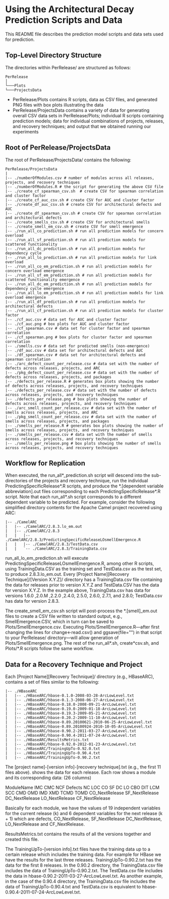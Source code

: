 # Using the Architectural Decay Prediction Scripts and Data

This README file describes the prediction model scripts and data sets used for prediction.

## Top-Level Directory Structure

The directories within PerRelease/ are structured as follows:

```
PerRelease   
│
└───Plots
└───ProjectsData
```

* PerRelease/Plots contains R scripts, data as CSV files, and generated PNG files with box plots illustrating the data
* PerRelease/ProjectsData contains a variety of data for generating overall CSV data sets in PerRelease/Plots; individual R scripts containing prediction models; data for individual combinations of projects, releases, and recovery techniques; and output that we obtained running our experiments

## Root of PerRelease/ProjectsData

The root of PerRelease/ProjectsData/ contains the following:

```
PerRelease/ProjectsData
|
|-- ./numberOfModules.csv # number of modules across all releases, projects, and recovery techniques
|-- ./numberOfModules.R # the script for generating the above CSV file
|-- ./create_cf_spearman_csv.sh  # create CSV for spearman correlation and cluster factor
|-- ./create_cf_auc_csv.sh # create CSV for AUC and cluster factor
|-- ./create_df_auc_csv.sh # create CSV for architectural defects and AUC
|-- ./create_df_spearman_csv.sh # create CSV for spearman correlation and architectural defects
|-- ./create_smells_csv.sh # create CSV for architectural smells
|-- ./create_smell_em_csv.sh # create CSV for smell emergence
|-- ./run_all_co_prediction.sh # run all prediction models for concern overload
|-- ./run_all_sf_prediction.sh # run all prediction models for scattered functionality
|-- ./run_all_dc_prediction.sh # run all prediction models for dependency cycle
|-- ./run_all_lo_prediction.sh # run all prediction models for link overload
|-- ./run_all_co_em_prediction.sh # run all prediction models for concern overload emergence
|-- ./run_all_sf_em_prediction.sh # run all prediction models for scattered functionality emergence
|-- ./run_all_dc_em_prediction.sh # run all prediction models for dependency cycle emergence
|-- ./run_all_lo_em_prediction.sh # run all prediction models for link overload emergence
|-- ./run_all_df_prediction.sh # run all prediction models for architectural defects
|-- ./run_all_cf_prediction.sh # run all prediction models for cluster factor
|-- ./cf_auc.csv # data set for AUC and cluster factor
|-- ./cf_auc.png # box plots for AUC and cluster factor
|-- ./cf_spearman.csv # data set for cluster factor and spearman correlation
|-- ./cf_spearman.png # box plots for cluster factor and spearman correlation
|-- ./smells.csv # data set for predicted smells (non-emergence)
|-- ./df_auc.csv # data set for architectural defects and AUC
|-- ./df_spearman.csv # data set for architectural defects and spearman correlation
|-- ./arc_defect_count_per_release.csv # data set with the number of defects across releases, projects, and ARC
|-- ./pkg_defect_count_per_release.csv # data set with the number of defects across releases, projects, and packages
|-- ./defects_per_release.R # generates box plots showing the number of defects across releases, projects, and recovery techniques
|-- ./defects_per_release.csv # data set with the number of defects across releases, projects, and recovery techniques
|-- ./defects_per_release.png # box plots showing the number of defects across releases, projects, and recovery techniques 
|-- ./arc_smell_count_per_release.csv # data set with the number of smells across releases, projects, and ARC
|-- ./pkg_smell_count_per_release.csv # data set with the number of smells across releases, projects, and packages
|-- ./smells_per_release.R # generates box plots showing the number of smells across releases, projects, and recovery techniques
|-- ./smells_per_release.csv # data set with the number of smells across releases, projects, and recovery techniques 
|-- ./smells_per_release.png # box plots showing the number of smells across releases, projects, and recovery techniques
```

## Workflow for Replication

When executed, the run\_all\*_prediction.sh script will descend into the sub-directories of the projects and recovery technique, run the individual PredictingSpecificRelease\*.R scripts, and produce the *.[dependent variable abbreviation].out files corresponding to each PredictingSpecificRelease\*.R script. Note that each run\_all\*.sh script corresponds to a different dependent variable to be predicted. For example, consider the following simplified directory contents for the Apache Camel project recovered using ARC:

```
|-- ./CamelARC
|   |-- ./CamelARC/2.8.3.lo_em.out
|   |-- ./CamelARC/2.8.3
|   |   |-- ./CamelARC/2.8.3/PredictingSpecificReleaseLOsmellEmergence.R
|   |   |-- ./CamelARC/2.8.3/TestData.csv
|   |   `-- ./CamelARC/2.8.3/TrainingData.csv
```

run\_all\_lo\_em\_prediction.sh will execute PredictingSpecificReleaseLOsmellEmergence.R, among other R scripts, using TrainingData.CSV as the training set and TestData.csv as the test set, to produce 2.8.3.lo\_em.out. Every [Project Name][Recovery Technique]/[Version X.Y.Z]/ directory has a TrainingData.csv file containing the data for releases prior to version X.Y.Z and TestData.CSV has the data for version X.Y.Z. In the example above, TrainingData.csv has data for versions 1.6.0 ,2.0.M ,2.2.0 ,2.4.0, 2.5.0, 2.6.0, 2.7.1, and 2.8.0; TestData.csv has data for version 2.8.3.

The create\_smell\_em\_csv.sh script will post-process the \*.[smell]\_em.out files to create a CSV file written to standard output, e.g., SmellEmergence.CSV, which in turn can be saved to Plots/SmellEmergence.csv. Executing Plots/SmellEmergence.R&mdash;after first changing the lines for change<-read.csv() and ggsave(file="") in that script to your PerRelease/ directory&mdash;will allow generation of Plots/SmellEmergence.png. The rest of the run\_all\*.sh, create\*csv.sh, and Plots/\*.R scripts follow the same workflow. 

## Data for a Recovery Technique and Project

Each [Project Name][Recovery Technique]/ directory (e.g., HBaseARC), contains a set of files similar to the following:

```
|-- ./HBaseARC
|   |-- ./HBaseARC/hbase-0.1.0-2008-03-28-ArcLowLevel.txt
|   |-- ./HBaseARC/hbase-0.1.3-2008-06-27-ArcLowLevel.txt
|   |-- ./HBaseARC/hbase-0.18.0-2008-09-21-ArcLowLevel.txt
|   |-- ./HBaseARC/hbase-0.19.0-2009-01-18-ArcLowLevel.txt
|   |-- ./HBaseARC/hbase-0.19.3-2009-05-21-ArcLowLevel.txt
|   |-- ./HBaseARC/hbase-0.20.2-2009-11-10-ArcLowLevel.txt
|   |-- ./HBaseARC/hbase-0.89.20100621-2010-06-25-ArcLowLevel.txt
|   |-- ./HBaseARC/hbase-0.89.20100924-2010-10-05-ArcLowLevel.txt
|   |-- ./HBaseARC/hbase-0.90.2-2011-03-27-ArcLowLevel.txt
|   |-- ./HBaseARC/hbase-0.90.4-2011-07-24-ArcLowLevel.txt
|   |-- ./HBaseARC/ResultsMetrics.txt
|   |-- ./HBaseARC/hbase-0.92.0-2012-01-23-ArcLowLevel.txt
|   |-- ./HBaseARC/TrainingUpTo-0.92.0.txt
|   |-- ./HBaseARC/TrainingUpTo-0.90.4.txt
|   |-- ./HBaseARC/TrainingUpTo-0.90.2.txt
```

The [project name]-[version info]-[recovery technique].txt (e.g., the first 11 files above). shows the data for each release. Each row shows a module and its corresponding data: (26 columns)

ModuleName IMC CMC NCF Defects NC LOC CO SF DC LO CBO DIT LCM SCC CMD OMD IMD XMD TCMD TOMD CO\_NextRelease SF\_NextRelease DC\_NextRelease LO\_NextRelease CF\_NextRelease

Basically for each module, we have the values of 19 independent variables for the current release (k) and 6 dependent variables for the next release (k + 1) which are defects, CO_NextRelease, SF_NextRelease DC_NextRelease, LO_NextRelease and CF_NextRelease.

ResultsMetrics.txt contains the results of all the versions together and created this file.

The TrainingUpTo-[version info].txt files have the training data up to a certain release which includes the training data. For example for HBase we have the results for the last three releases. TrainingUpTo-0.90.2.txt has the data for the first 8 releases. In the 0.90.2 directory, the TrainingData.csv file includes the data of TrainingUpTo-0.90.2.txt. The TestData.csv file includes the data in hbase-0.90.2-2011-03-27-ArcLowLevel.txt. As another example, in the case of the 0.90.4 directory, the TrainingData.csv file includes the data of TrainingUpTo-0.90.4.txt and TestData.csv is equivalent to hbase-0.90.4-2011-07-24-ArcLowLevel.txt.


